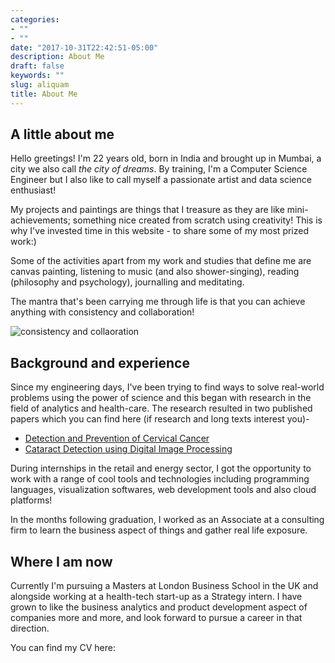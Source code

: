 ```yaml
---
categories:
- ""
- ""
date: "2017-10-31T22:42:51-05:00"
description: About Me
draft: false
keywords: ""
slug: aliquam
title: About Me
---
```


## A little about me  ##

Hello greetings! I'm 22 years old, born in India and brought up in Mumbai, a city we also call _the city of dreams_. By training, I'm a Computer Science Engineer but I also like to call myself a passionate artist and data science enthusiast! 

My projects and paintings are things that I treasure as they are like mini-achievements; something nice created from scratch using creativity! This is why I've invested time in this website - to share some of my most prized work:)

Some of the activities apart from my work and studies that define me are canvas painting, listening to music (and also shower-singing), reading (philosophy and psychology), journalling and meditating.

The mantra that's been carrying me through life is that you can achieve anything with consistency and collaboration!

![consistency and collaoration](https://drive.google.com/file/d/1thnNGN1TjhSo9DeQXQqpCwFH7AJd6mr9/view?usp=sharing)

## Background and experience ##

Since my engineering days, I've been trying to find ways to solve real-world problems using the power of science and this began with research in the field of analytics and health-care. The research resulted in two published papers which you can find here (if research and long texts interest you)-

* [Detection and Prevention of Cervical Cancer](https://ieeexplore.ieee.org/document/9033800)
* [Cataract Detection using Digital Image Processing](https://ieeexplore.ieee.org/document/8978316)

During internships in the retail and energy sector, I got the opportunity to work with a range of cool tools and technologies including programming languages, visualization softwares, web development tools and also cloud platforms!

In the months following graduation, I worked as an Associate at a consulting firm to learn the business aspect of things and gather real life exposure.

## Where I am now ##

Currently I'm pursuing a Masters at London Business School in the UK and alongside working at a health-tech start-up as a Strategy intern. I have grown to like the business analytics and product development aspect of companies more and more, and look forward to pursue a career in that direction.

You can find my CV here:




